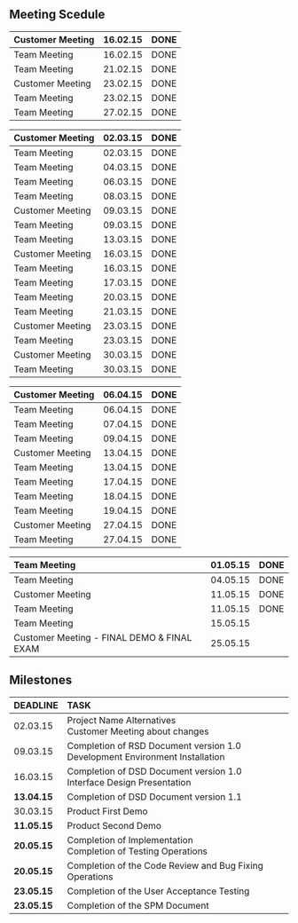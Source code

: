 ## Meeting Scedule ##
| Customer Meeting | 16.02.15 | DONE |
|:-----------------|:---------|:-----|
| Team Meeting     | 16.02.15 | DONE |
| Team Meeting     | 21.02.15 | DONE |
| Customer Meeting | 23.02.15 | DONE |
| Team Meeting     | 23.02.15 | DONE |
| Team Meeting     | 27.02.15 | DONE |

| Customer Meeting | 02.03.15 | DONE |
|:-----------------|:---------|:-----|
| Team Meeting     | 02.03.15 | DONE |
| Team Meeting     | 04.03.15 | DONE |
| Team Meeting     | 06.03.15 | DONE |
| Team Meeting     | 08.03.15 | DONE |
| Customer Meeting | 09.03.15 | DONE |
| Team Meeting     | 09.03.15 | DONE |
| Team Meeting     | 13.03.15 | DONE |
| Customer Meeting | 16.03.15 | DONE |
| Team Meeting     | 16.03.15 | DONE |
| Team Meeting     | 17.03.15 | DONE |
| Team Meeting     | 20.03.15 | DONE |
| Team Meeting     | 21.03.15 | DONE |
| Customer Meeting | 23.03.15 | DONE |
| Team Meeting     | 23.03.15 | DONE |
| Customer Meeting | 30.03.15 | DONE |
| Team Meeting     | 30.03.15 | DONE |

| Customer Meeting | 06.04.15 | DONE |
|:-----------------|:---------|:-----|
| Team Meeting     | 06.04.15 | DONE |
| Team Meeting     | 07.04.15 | DONE |
| Team Meeting     | 09.04.15 | DONE |
| Customer Meeting | 13.04.15 | DONE |
| Team Meeting     | 13.04.15 | DONE |
| Team Meeting     | 17.04.15 | DONE |
| Team Meeting     | 18.04.15 | DONE |
| Team Meeting     | 19.04.15 | DONE |
| Customer Meeting | 27.04.15 | DONE |
| Team Meeting     | 27.04.15 | DONE |

| Team Meeting | 01.05.15 | DONE |
|:-------------|:---------|:-----|
| Team Meeting | 04.05.15 | DONE |
| Customer Meeting | 11.05.15 | DONE |
| Team Meeting | 11.05.15 | DONE |
| Team Meeting | 15.05.15 |
| Customer Meeting - FINAL DEMO & FINAL EXAM | 25.05.15 |

## Milestones ##
| DEADLINE |TASK|
|:---------|:---|
| 02.03.15 |Project Name Alternatives <br /> Customer Meeting about changes |
| 09.03.15 |Completion of RSD Document version 1.0 <br /> Development Environment Installation |
| 16.03.15 |Completion of DSD Document version 1.0 <br /> Interface Design Presentation|
| **13.04.15** |Completion of DSD Document version 1.1|
| 30.03.15 |Product First Demo|
| **11.05.15** |Product Second Demo|
| **20.05.15** |Completion of Implementation <br /> Completion of Testing Operations|
| **20.05.15** |Completion of the Code Review and Bug Fixing Operations|
| **23.05.15** |Completion of the User Acceptance Testing|
| **23.05.15** |Completion of the SPM Document |